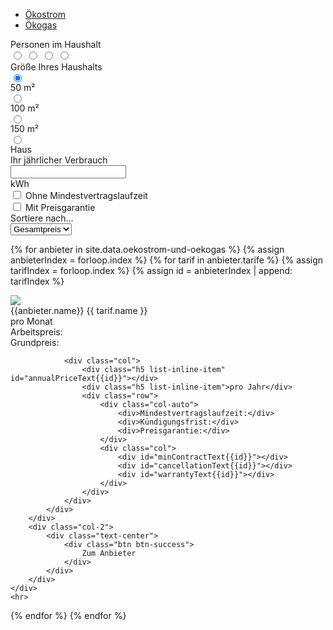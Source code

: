 <ul class="nav nav-tabs" id="myTab" role="tablist">
    <li class="nav-item">
        <a class="nav-link active" id="strom-tab" data-toggle="tab" href="#strom" role="tab" aria-controls="strom"
            aria-selected="true">Ökostrom</a>
    </li>
    <li class="nav-item">
        <a class="nav-link" id="gas-tab" data-toggle="tab" href="#gas" role="tab" aria-controls="gas"
            aria-selected="false">Ökogas</a>
    </li>
</ul>
<div class="row">
    <div class="col-autp">
        <div class="tab-content">
            <div class="tab-pane fade show active" id="strom" role="tabpanel" aria-labelledby="strom-tab">
                <div class="row d-flex align-items-center">
                    <div class="col-auto">
                        <div>Personen im Haushalt</div>
                        <div id="electricity-toggle" class="btn-group btn-group-toggle" data-toggle="buttons">
                            <label class="btn btn btn-outline-secondary">
                                <input type="radio" name="options" id="electricityOption0" autocomplete="off">
                                <i class="fa fa-user" aria-hidden="true"></i>
                            </label>
                            <label class="btn btn btn-outline-secondary">
                                <input type="radio" name="options" id="electricityOption1" autocomplete="off">
                                <i class="fa fa-user" aria-hidden="true"></i>
                                <i class="fa fa-user" aria-hidden="true"></i>
                            </label>
                            <label class="btn btn btn-outline-secondary">
                                <input type="radio" name="options" id="electricityOption2" autocomplete="off">
                                <i class="fa fa-user" aria-hidden="true"></i>
                                <i class="fa fa-user" aria-hidden="true"></i>
                                <i class="fa fa-user" aria-hidden="true"></i>
                            </label>
                            <label class="btn btn btn-outline-secondary">
                                <input type="radio" name="options" id="electricityOption3" autocomplete="off">
                                <i class="fa fa-user" aria-hidden="true"></i>
                                <i class="fa fa-user" aria-hidden="true"></i>
                                <i class="fa fa-user" aria-hidden="true"></i>
                                <i class="fa fa-user" aria-hidden="true"></i>
                            </label>
                        </div>
                    </div>
                </div>
            </div>
            <div class="tab-pane fade" id="gas" role="tabpanel" aria-labelledby="gas-tab">
                <div class="row d-flex align-items-center">
                    <div class="col-auto">
                        <div>Größe Ihres Haushalts</div>
                        <div class="btn-group btn-group-toggle" data-toggle="buttons">
                            <label class="btn btn btn-outline-secondary">
                                <input type="radio" name="options" id="gasOption0" autocomplete="off" checked>
                                <i class="fa fa-home" aria-hidden="true"></i>
                                <div class="small">50 m²</div>
                            </label>
                            <label class="btn btn btn-outline-secondary">
                                <input type="radio" name="options" id="gasOption1" autocomplete="off">
                                <i class="fa fa-home" aria-hidden="true"></i>
                                <div class="small">100 m²</div>
                            </label>
                            <label class="btn btn btn-outline-secondary">
                                <input type="radio" name="options" id="gasOption2" autocomplete="off">
                                <i class="fa fa-home" aria-hidden="true"></i>
                                <div class="small">150 m²</div>
                            </label>
                            <label class="btn btn btn-outline-secondary">
                                <input type="radio" name="options" id="gasOption3" autocomplete="off">
                                <i class="fa fa-home" aria-hidden="true"></i>
                                <div class="small">Haus</div>
                            </label>
                        </div>
                    </div>
                </div>
            </div>
        </div>
    </div>
    <div class="col">
        <div class="row">
            <div class="col-auto">
                <div>Ihr jährlicher Verbrauch</div>
                <div class="input-group">
                    <input id="energyInput" type="text" class="form-control" aria-label="1500kWh">
                    <div class="input-group-append">
                        <span class="input-group-text">kWh</span>
                    </div>
                </div>
            </div>
            <div class="col-auto">
                <div class="form-check">
                    <input class="form-check-input" onclick="setCheckboxValue()" id="minContract" type="checkbox"
                        value="">
                    <label class="form-check-label" for="defaultCheck1">
                        Ohne Mindestvertragslaufzeit
                    </label>
                </div>
                <div class="form-check">
                    <input class="form-check-input" onclick="setCheckboxValue()" id="warranty" type="checkbox" value="">
                    <label class="form-check-label" for="defaultCheck1">
                        Mit Preisgarantie
                    </label>
                </div>
            </div>
            <div class="col">
                <div>Sortiere nach...</div>
                <div class="input-group mb-3">
                    <select class="custom-select" id="sortSelection">
                      <option value="1">Gesamtpreis</option>
                      <option value="2">Grundpreis</option>
                      <option value="3">Arbeitspreis</option>
                    </select>
                  </div>
            </div>
        </div>
    </div>
</div>


{% for anbieter in site.data.oekostrom-und-oekogas %}
{% assign anbieterIndex = forloop.index %}
{% for tarif in anbieter.tarife %}
{% assign tarifIndex = forloop.index %}
{% assign id = anbieterIndex | append: tarifIndex %}

<div id="workPrice{{id}}" data-value="{{ tarif.arbeitspreis }}"></div>
<div id="basePrice{{id}}" data-value="{{ tarif.grundpreis }}"></div>
<div id="minContract{{id}}" data-value="{{ tarif.minContract }}"></div>
<div id="cancellation{{id}}" data-value="{{ tarif.cancellation }}"></div>
<div id="warranty{{id}}" data-value="{{ tarif.warranty }}"></div>
<div id="type{{id}}" data-value="{{ tarif.typ }}"></div>

<div class="tarife-table mb-4" id="{{id}}">
    <div class="row p-2 d-flex align-items-center">
        <div class="col-2">
            <img src="{{ anbieter.logo }}" class="img-fluid">
        </div>
        <div class="col-7">
            <div class="row">
                <div class="h4 text-secondary">{{anbieter.name}} {{ tarif.name }}</div>
            </div>
            <div class="row">
                <div class="col-auto">
                    <div class="h5 list-inline-item" id="monthlyPriceText{{id}}"></div>
                    <div class="h5 list-inline-item">pro Monat</div>
                    <div class="row">
                        <div class="col-auto">
                            <div>Arbeitspreis:</div>
                            <div>Grundpreis:</div>
                        </div>
                        <div class="col">
                            <div id="workPriceText{{id}}"></div>
                            <div id="basePriceText{{id}}"></div>
                        </div>
                    </div>
                </div>

                <div class="col">
                    <div class="h5 list-inline-item" id="annualPriceText{{id}}"></div>
                    <div class="h5 list-inline-item">pro Jahr</div>
                    <div class="row">
                        <div class="col-auto">
                            <div>Mindestvertragslaufzeit:</div>
                            <div>Kündigungsfrist:</div>
                            <div>Preisgarantie:</div>
                        </div>
                        <div class="col">
                            <div id="minContractText{{id}}"></div>
                            <div id="cancellationText{{id}}"></div>
                            <div id="warrantyText{{id}}"></div>
                        </div>
                    </div>
                </div>
            </div>
        </div>
        <div class="col-2">
            <div class="text-center">
                <div class="btn btn-success">
                    Zum Anbieter
                </div>
            </div>
        </div>
    </div>
    <hr>
</div>
{% endfor %}
{% endfor %}